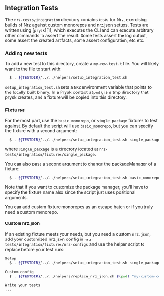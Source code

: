 ## Integration Tests

The `nrz-tests/integration` directory contains tests for Nrz, exercising builds of
Nrz against custom monorepos and nrz.json setups. Tests are written using [`prysk`][1],
which executes the CLI and can execute arbitrary other commands to assert the result. Some tests
assert the log output, some assert the created artifacts, some assert configuration, etc etc.

### Adding new tests

To add a new test to this directory, create a `my-new-test.t` file. You will likely want to
the file to start with:

```bash
  $ . ${TESTDIR}/../../helpers/setup_integration_test.sh
```

`setup_integration_test.sh` sets a `NRZ` environment variable that points to the locally built binary.
In a Prysk context `$(pwd)`, is a tmp directory that prysk creates, and a fixture will be copied
into this directory.

### Fixtures

For the most part, use the `basic_monorepo`, or `single_package` fixtures to test against.
By default the script will use `basic_monorepo`, but you can specify the fixture with a second
argument:

```bash
  $ . ${TESTDIR}/../../helpers/setup_integration_test.sh single_package
```

where `single_package` is a directory located at `nrz-tests/integration/fixtures/single_package`.

You can also pass a second argument to change the packageManager of a fixture:

```bash
  $ . ${TESTDIR}/../../helpers/setup_integration_test.sh basic_monorepo "yarn@1.22.17"
```

Note that if you want to customize the package manager, you'll have to specify the fixture name
also since the script just uses positional arguments.

You can add custom fixture monorepos as an escape hatch or if you truly need a custom monorepo.

#### Custom nrz.json

If an existing fixture meets your needs, but you need a custom `nrz.json`, add your customized
nrz.json config in `nrz-tests/integration/fixtures/nrz-configs` and use the helper
script to replace before your test runs:

```bash
Setup
  $ . ${TESTDIR}/../../helpers/setup_integration_test.sh single_package

Custom config
  $ . ${TESTDIR}/../../helpers/replace_nrz_json.sh $(pwd) "my-custom-config.json"

Write your tests
...
```
